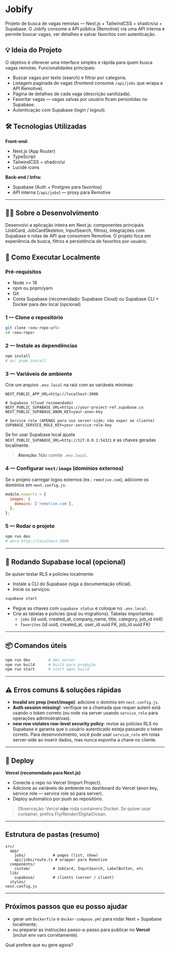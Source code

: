 # Jobify

Projeto de busca de vagas remotas — Next.js + TailwindCSS + shadcn/ui + Supabase. O Jobify consome a API pública (Remotive) via uma API interna e permite buscar vagas, ver detalhes e salvar favoritos com autenticação.

## 💡 Ideia do Projeto

O objetivo é oferecer uma interface simples e rápida para quem busca vagas remotas. Funcionalidades principais:

- Buscar vagas por texto (search) e filtrar por categoria.
- Listagem paginada de vagas (frontend consome `/api/jobs` que wrapa a API Remotive).
- Página de detalhes de cada vaga (descrição sanitizada).
- Favoritar vagas — vagas salvas por usuário ficam persistidas no Supabase.
- Autenticação com Supabase (login / logout).

## 🛠️ Tecnologias Utilizadas

**Front-end:**

- Next.js (App Router)
- TypeScript
- TailwindCSS + shadcn/ui
- Lucide icons

**Back-end / Infra:**

- Supabase (Auth + Postgres para favoritos)
- API interna (`/api/jobs`) — proxy para Remotive

---

## 🧑‍💻 Sobre o Desenvolvimento

Desenvolvi a aplicação inteira em Next.js: componentes principais (JobCard, JobCardSkeleton, InputSearch, filtros), integrações com Supabase e rotas de API que consomem Remotive. O projeto foca em experiência de busca, filtros e persistência de favoritos por usuário.

## 🚀 Como Executar Localmente

### Pré-requisitos

- Node >= 18
- npm ou pnpm/yarn
- Git
- Conta Supabase (recomendado: Supabase Cloud) ou Supabase CLI + Docker para dev local (opcional)

### 1 — Clone o repositório

```bash
git clone <seu-repo-url>
cd <seu-repo>
```

### 2 — Instale as dependências

```bash
npm install
# ou: pnpm install
```

### 3 — Variáveis de ambiente

Crie um arquivo `.env.local` na raiz com as variáveis mínimas:

```
NEXT_PUBLIC_APP_URL=http://localhost:3000

# Supabase (Cloud recomendado)
NEXT_PUBLIC_SUPABASE_URL=https://your-project-ref.supabase.co
NEXT_PUBLIC_SUPABASE_ANON_KEY=your-anon-key

# Service role (APENAS para uso server-side; não expor ao cliente)
SUPABASE_SERVICE_ROLE_KEY=your-service-role-key
```

Se for usar Supabase local ajuste `NEXT_PUBLIC_SUPABASE_URL=http://127.0.0.1:54321` e as chaves geradas localmente.

> **Atenção:** Não comite `.env.local`.

### 4 — Configurar `next/image` (domínios externos)

Se o projeto carregar logos externos (ex.: `remotive.com`), adicione os domínios em `next.config.js`:

```js
module.exports = {
  images: {
    domains: ['remotive.com'],
  },
};
```

### 5 — Rodar o projeto

```bash
npm run dev
# abra http://localhost:3000
```

---

## 🔧 Rodando Supabase local (opcional)

Se quiser testar RLS e policies localmente:

- Instale a CLI do Supabase (siga a documentação oficial).
- Inicie os serviços:

```bash
supabase start
```

- Pegue as chaves com `supabase status` e coloque no `.env.local`.
- Crie as tabelas e policies (psql ou migrations). Tabelas importantes:
  - `jobs` (id uuid, created_at, company_name, title, category, job_id int4)
  - `favorites` (id uuid, created_at, user_id uuid FK, job_id uuid FK)

---

## 📦 Comandos úteis

```bash
npm run dev        # dev server
npm run build      # build para produção
npm run start      # start após build
```

---

## ⚠️ Erros comuns & soluções rápidas

- **Invalid src prop (next/image)**: adicione o domínio em `next.config.js`.
- **Auth session missing!**: verifique se a chamada que requer autent está usando o token correto (ou rode via server usando `service_role` para operações administrativas).
- **new row violates row-level security policy**: revise as policies RLS no Supabase e garanta que o usuário autenticado esteja passando o token correto. Para desenvolvimento, você pode usar `service_role` em rotas server-side ao inserir dados, mas nunca exponha a chave no cliente.

---

## 🚀 Deploy

**Vercel (recomendado para Next.js)**

- Conecte o repo no Vercel (Import Project).
- Adicione as variáveis de ambiente no dashboard do Vercel (anon key, service role — service role só para server).
- Deploy automático por push ao repositório.

> Observação: Vercel **não** roda containers Docker. Se quiser usar container, prefira Fly/Render/DigitalOcean.

---

## Estrutura de pastas (resumo)

```
src/
  app/
    jobs/            # pages (list, show)
    api/jobs/route.ts # wrapper para Remotive
  components/
    custom/          # JobCard, InputSearch, LabelButton, etc
  lib/
    supabase/        # clients (server / client)
  styles/
next.config.js
```

---

## Próximos passos que eu posso ajudar

- gerar um `Dockerfile` e `docker-compose.yml` para rodar Next + Supabase localmente;
- ou preparar as instruções passo-a-passo para publicar no **Vercel** (incluir env vars corretamente).

Qual prefere que eu gere agora?
